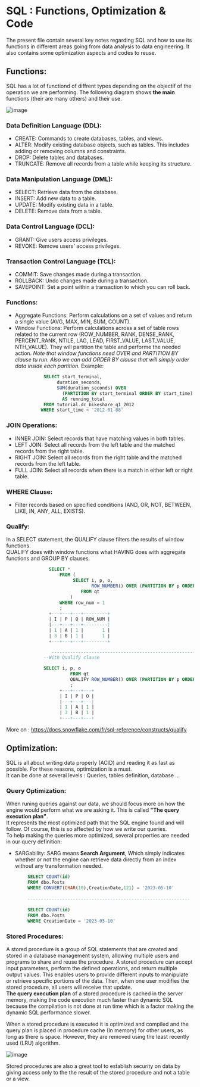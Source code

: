# SQL : Functions, Optimization & Code

The present file contain several key notes regarding SQL and how to use its functions in different areas going from data analysis to data engineering. It also contains some optimization aspects and codes to reuse.  

## Functions:

SQL has a lot of functiond of diffrent types depending on the objectif of the operation we are performing. The following diagram shows **the main** functions (their are many others) and their use.  

![image](https://github.com/ZACKHADD/Data_Codes_Steps/assets/59281379/bfbaa8e0-40b2-4d46-98ef-c1f2763dfed2)  

### Data Definition Language (DDL):

- CREATE: Commands to create databases, tables, and views.  
- ALTER: Modify existing database objects, such as tables. This includes adding or removing columns and constraints.  
- DROP: Delete tables and databases.  
- TRUNCATE: Remove all records from a table while keeping its structure.  

### Data Manipulation Language (DML):

- SELECT: Retrieve data from the database.  
- INSERT: Add new data to a table.  
- UPDATE: Modify existing data in a table.  
- DELETE: Remove data from a table.  

### Data Control Language (DCL):

- GRANT: Give users access privileges.  
- REVOKE: Remove users' access privileges.  

### Transaction Control Language (TCL):

- COMMIT: Save changes made during a transaction.  
- ROLLBACK: Undo changes made during a transaction.  
- SAVEPOINT: Set a point within a transaction to which you can roll back.  

### Functions:

- Aggregate Functions: Perform calculations on a set of values and return a single value (AVG, MAX, MIN, SUM, COUNT).  
- Window Functions: Perform calculations across a set of table rows related to the current row (ROW_NUMBER, RANK, DENSE_RANK, PERCENT_RANK, NTILE, LAG, LEAD, FIRST_VALUE, LAST_VALUE, NTH_VALUE). They will partition the table and performe the needed action.
*Note that window functions need OVER and PARTITION BY clause tu run. Also we can add ORDER BY clause that will simply order data inside each partition.*
Example:
```SQL
              SELECT start_terminal,
                   duration_seconds,
                   SUM(duration_seconds) OVER
                     (PARTITION BY start_terminal ORDER BY start_time)
                     AS running_total
              FROM tutorial.dc_bikeshare_q1_2012
             WHERE start_time < '2012-01-08'
  ```

### JOIN Operations:

- INNER JOIN: Select records that have matching values in both tables.  
- LEFT JOIN: Select all records from the left table and the matched records from the right table.  
- RIGHT JOIN: Select all records from the right table and the matched records from the left table.  
- FULL JOIN: Select all records when there is a match in either left or right table.  

### WHERE Clause:

- Filter records based on specified conditions (AND, OR, NOT, BETWEEN, LIKE, IN, ANY, ALL, EXISTS).

### Qualify:

In a SELECT statement, the QUALIFY clause filters the results of window functions.  
QUALIFY does with window functions what HAVING does with aggregate functions and GROUP BY clauses.  

```SQL
                SELECT * 
                    FROM (
                         SELECT i, p, o, 
                                ROW_NUMBER() OVER (PARTITION BY p ORDER BY o) AS row_num
                            FROM qt
                        )
                    WHERE row_num = 1
                    ;
                +---+---+---+---------+
                | I | P | O | ROW_NUM |
                |---+---+---+---------|
                | 1 | A | 1 |       1 |
                | 3 | B | 1 |       1 |
                +---+---+---+---------+

                 -------------------------------------------------------------
              --With Qualify clause

              SELECT i, p, o
                        FROM qt
                        QUALIFY ROW_NUMBER() OVER (PARTITION BY p ORDER BY o) = 1
                        ;
                    +---+---+---+
                    | I | P | O |
                    |---+---+---|
                    | 1 | A | 1 |
                    | 3 | B | 1 |
                    +---+---+---+
```
More on : https://docs.snowflake.com/fr/sql-reference/constructs/qualify

## Optimization:

SQL is all about writing data properly (ACID) and reading it as fast as possible. For these reasons, optimization is a must.  
It can be done at several levels : Queries, tables definition, database ...  

### Query Optimization:
When runing queries against our data, we should focus more on how the engine would perform what we are asking it. This is called **"The query execution plan"**.  
It represents the most optimized path that the SQL engine found and will follow. Of course, this is so affected by how we write our queries.  
To help making the queries more optimized, several properties are needed in our query definition:  
- SARGability: SARG means **Search Argument**, Which simply indicates whether or not the engine can retrieve data directly from an index without any transformation needed.
```SQL
        SELECT COUNT(id)
        FROM dbo.Posts
        WHERE CONVERT(CHAR(10),CreationDate,121) = '2023-05-10'
        
        -------------------------------------------------------------
        
        SELECT COUNT(id)
        FROM dbo.Posts
        WHERE CreationDate = '2023-05-10'
```

### Stored Procedures:

A stored procedure is a group of SQL statements that are created and stored in a database management system, allowing multiple users and programs to share and reuse the procedure. A stored procedure can accept input parameters, perform the defined operations, and return multiple output values. This enables users to provide different inputs to manipulate or retrieve specific portions of the data. Then, when one user modifies the stored procedure, all users will receive that update.  
**The query execution plan** of a stored procedure is cached in the server memory, making the code execution much faster than dynamic SQL because the compilation is not done at run time which is a factor making the dynamic SQL performance slower.  

When a stored procedure is executed it is optimized and compiled and the query plan is placed in procedure cache (In memory) for other users, as long as there is space. However, they are removed using the least recently used (LRU) algorithm.  

![image](https://github.com/ZACKHADD/Data_Codes_Steps/assets/59281379/39582225-5ac8-4b6c-9b76-2a38602e7a56)  

Stored procedures are also a great tool to establish security on data by giving access only to  the the result of the stored procedure and not a table or a view.  

